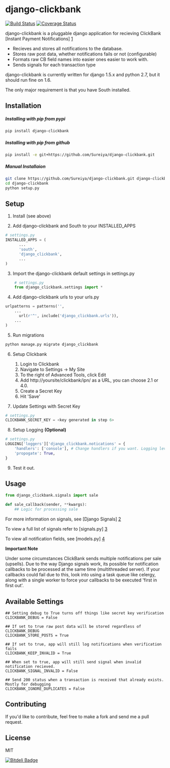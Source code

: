 django-clickbank
=========
[![Build Status](https://travis-ci.org/Sureiya/django-clickbank.png?branch=master)](https://travis-ci.org/Sureiya/django-clickbank) [![Coverage Status](https://coveralls.io/repos/Sureiya/django-clickbank/badge.png?branch=master)](https://coveralls.io/r/Sureiya/django-clickbank?branch=master)

django-clickbank is a pluggable django application for recieving ClickBank [Instant Payment Notifications] [1]

* Recieves and stores all notifications to the database.
* Stores raw post data, whether notifications fails or not (configurable)
* Formats raw CB field names into easier  ones easier to work with.
* Sends signals for each transaction type

django-clickbank is currently written for django 1.5.x and python 2.7, but it should run fine on 1.6.

The only major requirement is that you have South installed.

Installation
--------------
##### Installing with pip from pypi
```sh
pip install django-clickbank
```
##### Installing with pip from github
```sh
pip install -e git+https://github.com/Sureiya/django-clickbank.git
```
##### Manual Installaion
```sh
git clone https://github.com/Sureiya/django-clickbank.git django-clickbank
cd django-clickbank
python setup.py
```

Setup
-------

1. Install (see above)

2. Add django-clickbank and South to your INSTALLED_APPS
```python
# settings.py
INSTALLED_APPS = (
      ...
      'south',
      'django_clickbank',
      ...
)
```

3. Import the django-clickbank default settings in settings.py
```python
    # settings.py
    from django_clickbank.settings import *
```

4. Add django-clickbank urls to your urls.py
```python
urlpatterns = patterns('',
    ...
      url(r'^', include('django_clickbank.urls')),
    ...
)
```

5. Run migrations
```sh
python manage.py migrate django_clickbank
```

6. Setup Clickbank
    1. Login to Clickbank
    2. Navigate to Settings -> My Site
    3. To the right of Advanced Tools, click Edit
    4. Add http://yoursite/clickbank/ipn/ as a URL, you can choose 2.1 or 4.0.
    5. Create a Secret Key
    6. Hit 'Save'

7. Update Settings with Secret Key
```python
# settings.py
CLICKBANK_SECRET_KEY = <key generated in step 6>
```

8. Setup Logging **(Optional)**
```python
# settings.py
LOGGING['loggers']['django_clickbank.notications' = {
    'handlers': ['console'], # Change handlers if you want. Logging levels are DEBUG and INFO
    'propogate': True,
}
```
9. Test it out.

Usage
------
```python
from django_clickbank.signals import sale

def sale_callback(sender, **kwargs):
    ## Logic for processing sale
```
For more information on signals, see [Django Signals] [2]

To view a full list of signals refer to [signals.py] [3]

To view all notification fields, see [models.py] [4]

**Important Note**

Under some circumstances ClickBank sends multiple notifications per sale (upsells). Due to the way Django signals work, its possible for notification callbacks to be processed at the same time (multithreaded server). If your callbacks could fail due to this, look into using a task queue like celergy, along with a single worker to force your callbacks to be executed 'first in first out'.

Available Settings
---------

```
## Setting debug to True turns off things like secret key verification
CLICKBANK_DEBUG = False

## If set to true raw post data will be stored regardless of CLICKBANK_DEBUG
CLICKBANK_STORE_POSTS = True

## If set to true, app will still log notifications when verification fails
CLICKBANK_KEEP_INVALID = True

## When set to true, app will still send signal when invalid notification recieved.
CLICKBANK_SIGNAL_INVALID = False

## Send 200 status when a transaction is received that already exists. Mostly for debugging
CLICKBANK_IGNORE_DUPLICATES = False
```

Contributing
--------------
If you'd like to contribute, feel free to make a fork and send me a pull request.

License
----

MIT
  
[1]: https://support.clickbank.com/entries/22803622-Instant-Notification-Service
[2]: https://docs.djangoproject.com/en/dev/topics/signals/
[3]: https://github.com/Sureiya/django-clickbank/blob/master/django_clickbank/signals.py
[4]: https://github.com/Sureiya/django-clickbank/blob/master/django_clickbank/models.py

[![Bitdeli Badge](https://d2weczhvl823v0.cloudfront.net/Sureiya/django-clickbank/trend.png)](https://bitdeli.com/free "Bitdeli Badge")

